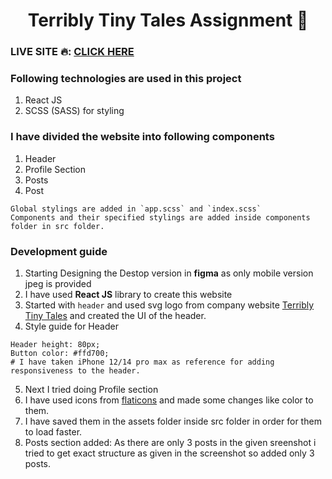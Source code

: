 <h1 align="center">Terribly Tiny Tales Assignment 🚀 </h1>


### LIVE SITE 🔥: [CLICK HERE](https://terribly-tiny-tales-assignment-ten.vercel.app/)
### Following technologies are used in this project

1. React JS
2. SCSS (SASS) for styling

### I have divided the website into following components
1. Header
2. Profile Section
3. Posts
4. Post

```
Global stylings are added in `app.scss` and `index.scss`
Components and their specified stylings are added inside components folder in src folder.
```

### Development guide

1. Starting Designing the Destop version in **figma** as only mobile version jpeg is provided
2. I have used **React JS** library to create this website
3. Started with `header` and used svg logo from company website [Terribly Tiny Tales](https://www.terriblytinytales.com/) and created the UI of the header.
4. Style guide for Header

```
Header height: 80px;
Button color: #ffd700;
# I have taken iPhone 12/14 pro max as reference for adding responsiveness to the header.
```

5. Next I tried doing Profile section
6. I have used icons from [flaticons](https://www.flaticon.com/) and made some changes like color to them.
7. I have saved them in the assets folder inside src folder in order for them to load faster.
8. Posts section added: As there are only 3 posts in the given sreenshot i tried to get exact structure as given in the screenshot so added only 3 posts.
